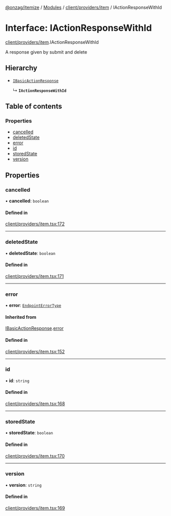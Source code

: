 [@onzag/itemize](../README.md) / [Modules](../modules.md) / [client/providers/item](../modules/client_providers_item.md) / IActionResponseWithId

# Interface: IActionResponseWithId

[client/providers/item](../modules/client_providers_item.md).IActionResponseWithId

A response given by submit and delete

## Hierarchy

- [`IBasicActionResponse`](client_providers_item.IBasicActionResponse.md)

  ↳ **`IActionResponseWithId`**

## Table of contents

### Properties

- [cancelled](client_providers_item.IActionResponseWithId.md#cancelled)
- [deletedState](client_providers_item.IActionResponseWithId.md#deletedstate)
- [error](client_providers_item.IActionResponseWithId.md#error)
- [id](client_providers_item.IActionResponseWithId.md#id)
- [storedState](client_providers_item.IActionResponseWithId.md#storedstate)
- [version](client_providers_item.IActionResponseWithId.md#version)

## Properties

### cancelled

• **cancelled**: `boolean`

#### Defined in

[client/providers/item.tsx:172](https://github.com/onzag/itemize/blob/5c2808d3/client/providers/item.tsx#L172)

___

### deletedState

• **deletedState**: `boolean`

#### Defined in

[client/providers/item.tsx:171](https://github.com/onzag/itemize/blob/5c2808d3/client/providers/item.tsx#L171)

___

### error

• **error**: [`EndpointErrorType`](../modules/base_errors.md#endpointerrortype)

#### Inherited from

[IBasicActionResponse](client_providers_item.IBasicActionResponse.md).[error](client_providers_item.IBasicActionResponse.md#error)

#### Defined in

[client/providers/item.tsx:152](https://github.com/onzag/itemize/blob/5c2808d3/client/providers/item.tsx#L152)

___

### id

• **id**: `string`

#### Defined in

[client/providers/item.tsx:168](https://github.com/onzag/itemize/blob/5c2808d3/client/providers/item.tsx#L168)

___

### storedState

• **storedState**: `boolean`

#### Defined in

[client/providers/item.tsx:170](https://github.com/onzag/itemize/blob/5c2808d3/client/providers/item.tsx#L170)

___

### version

• **version**: `string`

#### Defined in

[client/providers/item.tsx:169](https://github.com/onzag/itemize/blob/5c2808d3/client/providers/item.tsx#L169)
